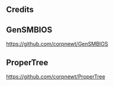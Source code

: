 Credits
-
 GenSMBIOS
 -
 https://github.com/corpnewt/GenSMBIOS

 ProperTree
 -
 https://github.com/corpnewt/ProperTree
